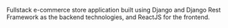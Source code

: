 Fullstack e-commerce store application built using Django and Django Rest Framework as the backend technologies, and ReactJS for the frontend.
